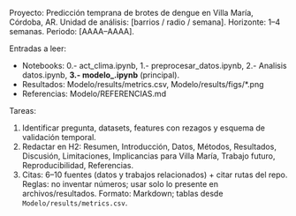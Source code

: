 Proyecto: Predicción temprana de brotes de dengue en Villa María, Córdoba, AR.
Unidad de análisis: [barrios / radio / semana]. Horizonte: 1–4 semanas. Periodo: [AAAA–AAAA].

Entradas a leer:
- Notebooks: 0.- act_clima.ipynb, 1.- preprocesar_datos.ipynb, 2.- Analisis datos.ipynb,
  **3.- modelo_.ipynb** (principal).
- Resultados: Modelo/results/metrics.csv, Modelo/results/figs/*.png
- Referencias: Modelo/REFERENCIAS.md

Tareas:
1) Identificar pregunta, datasets, features con rezagos y esquema de validación temporal.
2) Redactar en H2: Resumen, Introducción, Datos, Métodos, Resultados, Discusión,
   Limitaciones, Implicancias para Villa María, Trabajo futuro, Reproducibilidad, Referencias.
3) Citas: 6–10 fuentes (datos y trabajos relacionados) + citar rutas del repo.
Reglas: no inventar números; usar solo lo presente en archivos/resultados.
Formato: Markdown; tablas desde `Modelo/results/metrics.csv`.
